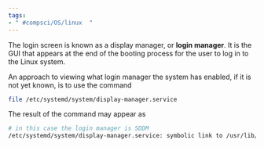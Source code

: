 ```yaml
---
tags:
- " #compsci/OS/linux  "
---
```


The login screen is known as a display manager, or **login manager**. It is the GUI that appears at the end of the booting process for the user to log in to the Linux system.  <!--SR:!2023-10-24,155,290-->

An approach to viewing what login manager the system has enabled, if it is not yet known, is to use the command
```bash
file /etc/systemd/system/display-manager.service
```

The result of the command may appear as 
```bash
# in this case the login manager is SDDM
/etc/systemd/system/display-manager.service: symbolic link to /usr/lib/systemd/system/sddm.service
```